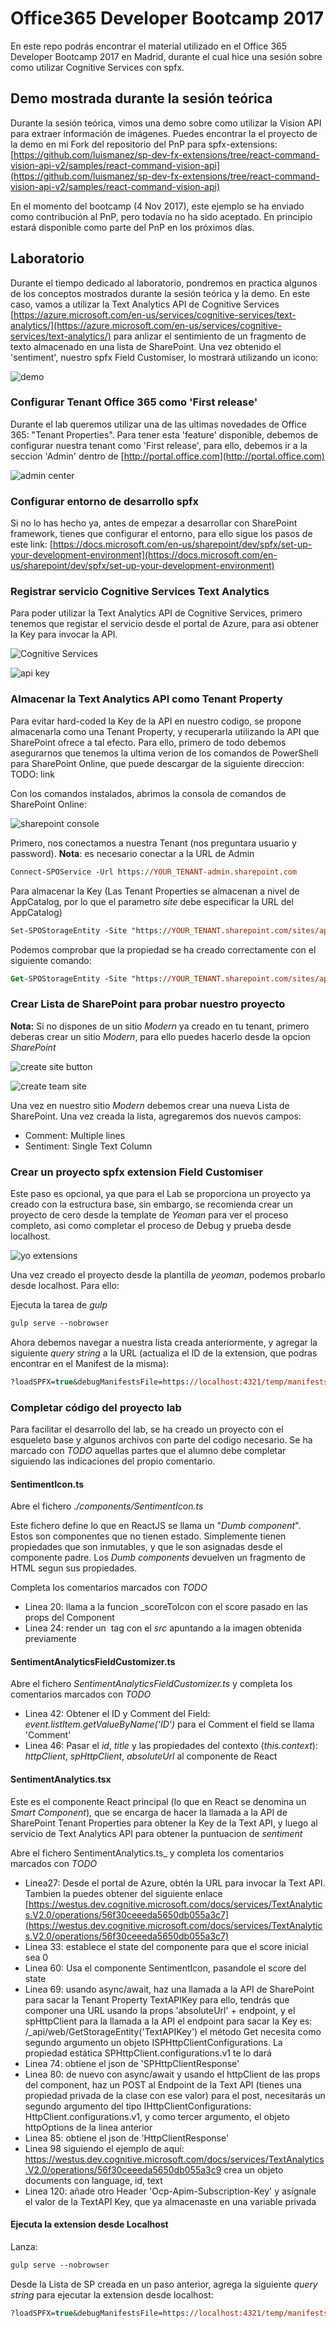 # Office365 Developer Bootcamp 2017

En este repo podrás encontrar el material utilizado en el Office 365 Developer Bootcamp 2017 en Madrid, durante el cual hice una sesión sobre como utilizar Cognitive Services con spfx.

## Demo mostrada durante la sesión teórica
Durante la sesión teórica, vimos una demo sobre como utilizar la Vision API para extraer información de imágenes. Puedes encontrar la el proyecto de la demo en mi Fork del repositorio del PnP para spfx-extensions: [https://github.com/luismanez/sp-dev-fx-extensions/tree/react-command-vision-api-v2/samples/react-command-vision-api](https://github.com/luismanez/sp-dev-fx-extensions/tree/react-command-vision-api-v2/samples/react-command-vision-api)

En el momento del bootcamp (4 Nov 2017), este ejemplo se ha enviado como contribución al PnP, pero todavía no ha sido aceptado. En principio estará disponible como parte del PnP en los próximos días.

## Laboratorio
Durante el tiempo dedicado al laboratorio, pondremos en practica algunos de los conceptos mostrados durante la sesión teórica y la demo. 
En este caso, vamos a utilizar la Text Analytics API de Cognitive Services [https://azure.microsoft.com/en-us/services/cognitive-services/text-analytics/](https://azure.microsoft.com/en-us/services/cognitive-services/text-analytics/) para anlizar el sentimiento de un fragmento de texto almacenado en una lista de SharePoint.
Una vez obtenido el 'sentiment', nuestro spfx Field Customiser, lo mostrará utilizando un icono:

![demo](./assets/react-text-api-field-customiser.png)

### Configurar Tenant Office 365 como 'First release'
Durante el lab queremos utilizar una de las ultimas novedades de Office 365: "Tenant Properties". Para tener esta 'feature' disponible, debemos de configurar nuestra tenant como 'First release', para ello, debemos ir a la seccion 'Admin' dentro de [http://portal.office.com](http://portal.office.com)

![admin center](./assets/admin-center.png)

### Configurar entorno de desarrollo spfx
Si no lo has hecho ya, antes de empezar a desarrollar con SharePoint framework, tienes que configurar el entorno, para ello sigue los pasos de este link:
[https://docs.microsoft.com/en-us/sharepoint/dev/spfx/set-up-your-development-environment](https://docs.microsoft.com/en-us/sharepoint/dev/spfx/set-up-your-development-environment)

### Registrar servicio Cognitive Services Text Analytics
Para poder utilizar la Text Analytics API de Cognitive Services, primero tenemos que registar el servicio desde el portal de Azure, para asi obtener la Key para invocar la API. 

![Cognitive Services](./assets/create-text-api.png)

![api key](./assets/api-key.png)

### Almacenar la Text Analytics API como Tenant Property
Para evitar hard-coded la Key de la API en nuestro codigo, se propone almacenarla como una Tenant Property, y recuperarla utilizando la API que SharePoint ofrece a tal efecto. Para ello, primero de todo debemos asegurarnos que tenemos la ultima verion de los comandos de PowerShell para SharePoint Online, que puede descargar de la siguiente direccion: TODO: link

Con los comandos instalados, abrimos la consola de comandos de SharePoint Online:

![sharepoint console](./assets/spo-management-shell.png)

Primero, nos conectamos a nuestra Tenant (nos preguntara usuario y password).
__Nota__: es necesario conectar a la URL de Admin
```ps
Connect-SPOService -Url https://YOUR_TENANT-admin.sharepoint.com
```

Para almacenar la Key (Las Tenant Properties se almacenan a nivel de AppCatalog, por lo que el parametro _site_ debe especificar la URL del AppCatalog)
```ps
Set-SPOStorageEntity -Site "https://YOUR_TENANT.sharepoint.com/sites/appcatalog" -Key "TextAPIKey" -value YOUR_KEY_HERE -Description "Key to use Text API" -Comments "O365 Dev Bootcamp 2017"
```

Podemos comprobar que la propiedad se ha creado correctamente con el siguiente comando:
```ps
Get-SPOStorageEntity -Site "https://YOUR_TENANT.sharepoint.com/sites/appcatalog" -Key "TextAPIKey"
```

### Crear Lista de SharePoint para probar nuestro proyecto
__Nota:__ Si no dispones de un sitio _Modern_ ya creado en tu tenant, primero deberas crear un sitio _Modern_, para ello puedes hacerlo desde la opcion _SharePoint_

![create site button](./assets/create-site.png)

![create team site](./assets/create-team-site.png)

Una vez en nuestro sitio _Modern_ debemos crear una nueva Lista de SharePoint. Una vez creada la lista, agregaremos dos nuevos campos:
* Comment: Multiple lines
* Sentiment: Single Text Column


### Crear un proyecto spfx extension Field Customiser
Este paso es opcional, ya que para el Lab se proporciona un proyecto ya creado con la estructura base, sin embargo, se recomienda crear un proyecto de cero desde la template de _Yeoman_ para ver el proceso completo, asi como completar el proceso de Debug y prueba desde localhost.

![yo extensions](./assets/yo-extensions.png)

Una vez creado el proyecto desde la plantilla de _yeoman_, podemos probarlo desde localhost. Para ello:

Ejecuta la tarea de _gulp_

```ps
gulp serve --nobrowser
```

Ahora debemos navegar a nuestra lista creada anteriormente, y agregar la siguiente _query string_ a la URL (actualiza el ID de la extension, que podras encontrar en el Manifest de la misma):

```ps
?loadSPFX=true&debugManifestsFile=https://localhost:4321/temp/manifests.js&fieldCustomizers={"Sentiment":{"id":"SPFX_EXTENSION_ID_FROM_MANIFEST","properties":{"sampleText":"Hello!"}}}
```

### Completar código del proyecto lab
Para facilitar el desarrollo del lab, se ha creado un proyecto con el esqueleto base y algunos archivos con parte del codigo necesario. Se ha marcado con _TODO_ aquellas partes que el alumno debe completar siguiendo las indicaciones del propio comentario.

#### SentimentIcon.ts
Abre el fichero _./components/SentimentIcon.ts_

Este fichero define lo que en ReactJS se llama un "_Dumb component_". Estos son componentes que no tienen estado. Simplemente tienen propiedades que son inmutables, y que le son asignadas desde el componente padre. Los _Dumb components_ devuelven un fragmento de HTML segun sus propiedades.

Completa los comentarios marcados con _TODO_

* Linea 20: llama a la funcion _scoreToIcon con el score pasado en las props del Component
* Linea 24: render un <img> tag con el _src_ apuntando a la imagen obtenida previamente

#### SentimentAnalyticsFieldCustomizer.ts

Abre el fichero _SentimentAnalyticsFieldCustomizer.ts_ y completa los comentarios marcados con _TODO_

* Linea 42: Obtener el ID y Comment del Field: _event.listItem.getValueByName('ID')_ para el Comment el field se llama 'Comment'
* Linea 46: Pasar el _id_, _title_ y las propiedades del contexto (_this.context_): _httpClient_, _spHttpClient_, _absoluteUrl_ al componente de React

#### SentimentAnalytics.tsx
Este es el componente React principal (lo que en React se denomina un _Smart Component_), que se encarga de hacer la llamada a la API de SharePoint Tenant Properties para obtener la Key de la Text API, y luego al servicio de Text Analytics API para obtener la puntuacion de _sentiment_

Abre el fichero SentimentAnalytics.ts_ y completa los comentarios marcados con _TODO_

* Linea27: Desde el portal de Azure, obtén la URL para invocar la Text API. Tambien la puedes obtener del siguiente enlace [https://westus.dev.cognitive.microsoft.com/docs/services/TextAnalytics.V2.0/operations/56f30ceeeda5650db055a3c7](https://westus.dev.cognitive.microsoft.com/docs/services/TextAnalytics.V2.0/operations/56f30ceeeda5650db055a3c7)
* Linea 33: establece el state del componente para que el score inicial sea 0
* Linea 60: Usa el componente SentimentIcon, pasandole el score del state
* Linea 69: usando async/await, haz una llamada a la API de SharePoint para sacar la Tenant Property TextAPIKey para ello, tendrás que componer una URL usando la props 'absoluteUrl' + endpoint, y el spHttpClient para la llamada a la API el endpoint para sacar la Key es: /_api/web/GetStorageEntity('TextAPIKey') el método Get necesita como segundo argumento un objeto ISPHttpClientConfigurations. La propiedad estática SPHttpClient.configurations.v1 te lo dará
* Linea 74: obtiene el json de 'SPHttpClientResponse'
* Linea 80: de nuevo con async/await y usando el httpClient de las props del component, haz un POST al Endpoint de la Text API (tienes una propiedad privada de la clase con ese valor) para el post, necesitarás un segundo argumento del tipo IHttpClientConfigurations: HttpClient.configurations.v1, y como tercer argumento, el objeto httpOptions de la linea anterior
* Linea 85: obtiene el json de 'HttpClientResponse'
* Linea 98 siguiendo el ejemplo de aquí:  https://westus.dev.cognitive.microsoft.com/docs/services/TextAnalytics.V2.0/operations/56f30ceeeda5650db055a3c9 crea un objeto documents con language, id, text
* Linea 120: añade otro Header 'Ocp-Apim-Subscription-Key' y asígnale el valor de la TextAPI Key, que ya almacenaste en una variable privada

#### Ejecuta la extension desde Localhost
Lanza:
```ps
gulp serve --nobrowser
```

Desde la Lista de SP creada en un paso anterior, agrega la siguiente _query string_ para ejecutar la extension desde localhost:

```ps
?loadSPFX=true&debugManifestsFile=https://localhost:4321/temp/manifests.js&fieldCustomizers={"Sentiment":{"id":"537f4524-0444-46dd-b71b-3e9298e19338","properties":{"sampleText":"Hello!"}}}
```
      
            